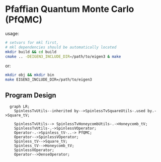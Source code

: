 # Pfaffian Quantum Monte Carlo (PfQMC)

usage:

```bash
# setvars for mkl first, 
# mkl dependencies should be automatically located
mkdir build && cd build
cmake .. -DEIGEN3_INCLUDE_DIR=/path/to/eigen3 & make
```

or:

```bash
mkdir obj && mkdir bin
make EIGEN3_INCLUDE_DIR=/path/to/eigen3
```

## Program Design

```mermaid
  graph LR;
    SpinlessTvUtils--inherited by-->SpinlessTvSquareUtils-.used by.->Square_tV;

    SpinlessTvUtils--> SpinlessTvHoneycombUtils-.->Honeycomb_tV;
    SpinlessTvUtils-.->SpinlessVOperator;
    Operator-.->Spinless_tV-..-> PfQMC;
    Operator-->SpinlessVOperator;
    Spinless_tV-->Square_tV;
    Spinless_tV-->Honeycomb_tV;
    SpinlessVOperator;
    Operator-->DenseOperator;
    
```